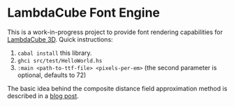 # LambdaCube Font Engine

This is a work-in-progress project to provide font rendering capabilities for [LambdaCube 3D](https://github.com/csabahruska/lc-dsl). Quick instructions:

1. `cabal install` this library.
2. `ghci src/test/HelloWorld.hs`
3. `:main <path-to-ttf-file> <pixels-per-em>` (the second parameter is optional, defaults to 72)

The basic idea behind the composite distance field approximation method is described in a [blog post](http://lambdacube3d.wordpress.com/2014/11/12/playing-around-with-font-rendering/).

